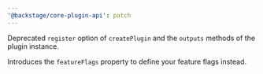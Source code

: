 ```yaml
---
'@backstage/core-plugin-api': patch
---
```


Deprecated `register` option of `createPlugin` and the `outputs` methods of the plugin instance.

Introduces the `featureFlags` property to define your feature flags instead.
